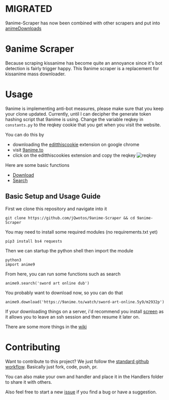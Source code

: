 # MIGRATED
9anime-Scraper has now been combined with other scrapers and put into [animeDownloads](https://github.com/jQwotos/animeDownloaders)

# 9anime Scraper
Because scraping kissanime has become quite an annoyance since it's bot detection is fairly trigger happy. This 9anime scraper is a replacement for kissanime mass downloader.

# Usage
9anime is implementing anti-bot measures, please make sure that you keep your clone updated.
Currently, until I can decipher the generate token hashing script that 9anime is using. Change the variable reqkey in ```constants.py``` to the reqkey cookie that you get when you visit the website.

You can do this by

- downloading the [editthiscookie](https://chrome.google.com/webstore/detail/editthiscookie/fngmhnnpilhplaeedifhccceomclgfbg) extension on google chrome
- visit [9anime.to](https://9anime.to)
- click on the editthiscookies extension and copy the reqkey
![reqkey](http://i.imgur.com/MYXd9HA.png)

Here are some basic functions

- [Download](https://github.com/jQwotos/9anime-Scraper/wiki)
- [Search](https://github.com/jQwotos/9anime-Scraper/wiki/Search)

## Basic Setup and Usage Guide

First we clone this repository and navigate into it
```
git clone https://github.com/jQwotos/9anime-Scraper && cd 9anime-Scraper
```

You may need to install some required modules (no requirements.txt yet)
```
pip3 install bs4 requests
```

Then we can startup the python shell then import the module
```
python3
import anime9
```

From here, you can run some functions such as search
```
anime9.search('sword art online dub')
```

You probably want to download now, so you can do that
```
anime9.download('https://9anime.to/watch/sword-art-online.5y9/m2932p')
```

If your downloading things on a server, i'd recommend you install [screen](https://help.ubuntu.com/community/Screen) as it allows you to leave an ssh session and then resume it later on.

There are some more things in the [wiki](https://github.com/jQwotos/9anime-Scraper/wiki)

# Contributing
Want to contribute to this project? We just follow the [standard github workflow](https://gist.github.com/Chaser324/ce0505fbed06b947d962). Basically just fork, code, push, pr.

You can also make your own and handler and place it in the Handlers folder to share it with others.

Also feel free to start a new [issue](https://github.com/jQwotos/9anime-Scraper/issues) if you find a bug or have a suggestion.
